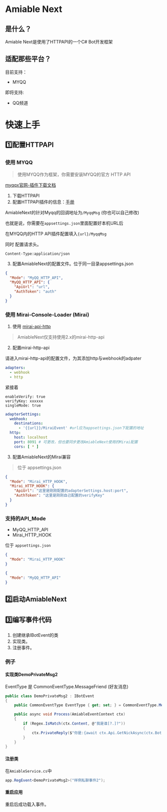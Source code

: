 # Amiable Next

## 是什么？

Amiable Next是使用了HTTPAPI的一个C# Bot开发框架

## 适配那些平台？

目前支持：

- MYQQ

即将支持:

- QQ频道

# 快速上手

## 1️⃣配置HTTPAPI

### 使用 MYQQ

> 使用MYQQ作为框架，你需要安装MYQQ的官方 HTTP API
>
[myqqx官网-插件下载文档](https://www.myqqx.net/pages/5e6cb8/#%E5%AE%98%E6%96%B9%E6%8F%90%E4%BE%9B%E7%9A%84httpapi%E6%8F%92%E4%BB%B6)

1. 下载HTTPAPI
2. 配置HTTPAPI插件的信息：[手册](https://www.myqqx.net/pages/198c35/#%E5%9F%BA%E7%A1%80%E9%85%8D%E7%BD%AE)

AmiableNext的针对Myqq的回调地址为`/MyqqMsg` (你也可以自己修改)

也就是说，你需要在`appsettings.json`里面配置好本机URL后

在MYQQ内的HTTP API插件配置填入`{url}/MyqqMsg`

同时 配置请求头。

```http request
Content-Type:application/json
```

3. 配置AmiableNext的配置文件。位于同一目录appsettings.json

```json
{
  "Mode": "MyQQ_HTTP_API",
  "MyQQ_HTTP_API": {
    "ApiUrl": "url",
    "AuthToken": "auth"
  }
}
```

### 使用 Mirai-Console-Loader (Mirai)

1. 使用 [mirai-api-http](https://github.com/project-mirai/mirai-api-http)

> AmiableNext仅支持使用2.x的mirai-http-api

2. 配置mirai-http-api

请进入mirai-http-api的配置文件，为其添加http与webhook的adpater

```yaml
adapters: 
  - webhook
  - http
```
紧接着
```
enableVerify: true
verifyKey: xxxxxx
singleMode: true
```

```yaml
adapterSettings:
  webhook:
    destinations:
      - '{{url}}/MiraiEvent' #url应为appsettings.json下配置的地址
  http:
    host: localhost
    port: 8091 # 可更改，但也要同步更改AmiableNext使用的Mirai配置
    cors: [ * ]
```

3. 配置AmiableNext的Mirai兼容

> 位于 appsettings.json

```json
{
  "Mode": "Mirai_HTTP_HOOK",
  "Mirai_HTTP_HOOK": {
    "ApiUrl": "这里是刚刚配置的adapterSettings.host:port",
    "AuthToken": "这里是刚刚自己配置的verifyKey"
  }
}
```

### 支持的API_Mode

- MyQQ_HTTP_API
- Mirai_HTTP_HOOK

位于 `appsettings.json`
```json
{
  "Mode": "Mirai_HTTP_HOOK"
}
```
```json
{
  "Mode": "MyQQ_HTTP_API"
}
```

## 2️⃣启动AmiableNext



## 3️⃣编写事件代码

1. 创建继承IBotEvent的类
2. 实现类。
3. 注册事件。

### 例子

#### 实现类DemoPrivateMsg2

EventType 是 CommonEventType.MessageFriend (好友消息)

```csharp
public class DemoPrivateMsg2 : IBotEvent
{
    public CommonEventType EventType { get; set; } = CommonEventType.MessageFriend;

    public async void Process(AmiableEventContext ctx)
    {
        if (Regex.IsMatch(ctx.Content, @"我是谁[?.]?"))
        {
            ctx.PrivateReply($"你是:{await ctx.Api.GetNickAsync(ctx.BotId, ctx.AuthorId)}");
        }
    }
}
```

#### 注册类

在`AmiableService.cs`中

```csharp
app.RegEvent<DemoPrivateMsg2>("样例私聊事件2");
```

#### 重启应用

重启后成功载入事件。